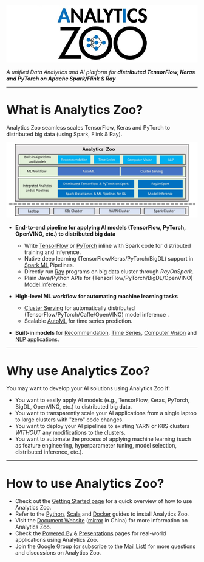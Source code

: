 ![logo](Image/logo_s.jpg) 

_A unified Data Analytics and AI platform for **distributed TensorFlow, Keras and PyTorch on Apache Spark/Flink & Ray**_

---

# <font size="6"> What is Analytics Zoo? </font>

Analytics Zoo seamless scales TensorFlow, Keras and PyTorch to distributed big data (using Spark, Flink & Ray).



![blockdiagram](Image/blockdiagram.jpg) 


* **End-to-end pipeline for applying AI models (TensorFlow, PyTorch, OpenVINO, etc.) to distributed big data** 
    * Write [TensorFlow](ProgrammingGuide/TFPark/tensorflow.md) or [PyTorch](ProgrammingGuide/pytorch.md) inline with Spark code for distributed training and inference.
    * Native deep learning (TensorFlow/Keras/PyTorch/BigDL) support in [Spark ML](ProgrammingGuide/nnframes.md) Pipelines.
    * Directly run [Ray](ProgrammingGuide/rayonspark.md) programs on big data cluster through _RayOnSpark_. 
    * Plain Java/Python APIs for (TensorFlow/PyTorch/BigDL/OpenVINO) [Model Inference](ProgrammingGuide/inference.md). 

* **High-level ML workflow for automating machine learning tasks**
  - [Cluster Serving](ClusterServingGuide/ProgrammingGuide.md) for automatically distributed (TensorFlow/PyTorch/Caffe/OpenVINO) model inference . 
  - Scalable [AutoML](ProgrammingGuide/AutoML/overview.md) for time series prediction.

- **Built-in models** for [Recommendation](APIGuide/Models/recommendation.md), [Time Series](APIGuide/Models/anomaly-detection.md), [Computer Vision](APIGuide/Models/object-detection.md) and [NLP](APIGuide/Models/text-matching.md) applications.

---

# <font size="6">Why use Analytics Zoo? </font>

You may want to develop your AI solutions using Analytics Zoo if:
* You want to easily apply AI models (e.g., TensorFlow, Keras, PyTorch, BigDL, OpenVINO, etc.) to distributed big data.
* You want to transparently scale your AI applications from a single laptop to large clusters with "zero" code changes.
* You want to deploy your AI pipelines to existing YARN or K8S clusters *WITHOUT* any modifications to the clusters.
* You want to automate the process of applying machine learning (such as feature engineering, hyperparameter tuning, model selection, distributed inference, etc.). 

---

# <font size="6">How to use Analytics Zoo? </font>


* Check out the [Getting Started page](gettingstarted.md) for a quick overview of how to use Analytics Zoo.
* Refer to the [Python](PythonUserGuide/install.md), [Scala](ScalaUserGuide/install.md) and [Docker](DockerUserGuide/index.md) guides to install Analytics Zoo.
* Visit the [Document Website](https://analytics-zoo.github.io/) ([mirror](https://analytics-zoo.gitee.io/) in China) for more information on Analytics Zoo.
* Check the [Powered By](https://analytics-zoo.github.io/master/#powered-by/) & [Presentations](https://analytics-zoo.github.io/master/#presentations/) pages for real-world applications using Analytics Zoo.
* Join the [Google Group](https://groups.google.com/forum/#!forum/bigdl-user-group) (or subscribe to the [Mail List](mailto:bigdl-user-group+subscribe@googlegroups.com)) for more questions and discussions on Analytics Zoo.

